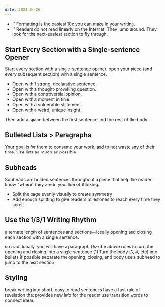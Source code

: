 ```yaml
---
date: 2023-04-26
---
```

- '' Formatting is the easiest 10x you can make in your writing.
- '' Readers do not read linearly on the Internet. They jump around. They look for the next-easiest section to fly through.

## Start Every Section with a Single-sentence Opener
Start every section with a single-sentence opener. open your piece (and every subsequent section) with a single sentence.

- Open with 1 strong, declarative sentence.
- Open with a thought-provoking question.
- Open with a controversial opinion.
- Open with a moment in time.
- Open with a vulnerable statement.
- Open with a weird, unique insight.

Then add a space between the first sentence and the rest of the body.

## Bulleted Lists > Paragraphs
Your goal is for them to consume your work, and to not waste any of their time. Use lists as much as possible.

## Subheads
Subheads are bolded sentences throughout a piece that help the reader know "where" they are in your line of thinking.

- Split the page evenly visually to create symmetry
- Add enough splitting to give readers milestones to reach every time they scroll.

## Use the 1/3/1 Writing Rhythm
alternate length of sentences and sections—ideally opening and closing each section with a single sentence.

so traditionally, you will have a paragraph
Use the above rules to turn the opening and closing into a single sentence (1)
Turn the body (3, 4, etc) into bullets if possible
separate the opening, closing, and body
use a subhead to jump to the next section

## Styling
break writing into short, easy to read sentences
have a fast rate of revelation that provides new info for the reader
use transition words to connect ideas
